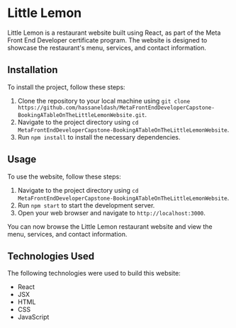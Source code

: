 # Little Lemon

Little Lemon is a restaurant website built using React, as part of the Meta Front End Developer certificate program. The website is designed to showcase the restaurant's menu, services, and contact information.

## Installation

To install the project, follow these steps:

1. Clone the repository to your local machine using `git clone https://github.com/hassaneldash/MetaFrontEndDeveloperCapstone-BookingATableOnTheLittleLemonWebsite.git`.
2. Navigate to the project directory using `cd MetaFrontEndDeveloperCapstone-BookingATableOnTheLittleLemonWebsite`.
3. Run `npm install` to install the necessary dependencies.

## Usage

To use the website, follow these steps:

1. Navigate to the project directory using `cd MetaFrontEndDeveloperCapstone-BookingATableOnTheLittleLemonWebsite`.
2. Run `npm start` to start the development server.
3. Open your web browser and navigate to `http://localhost:3000`.

You can now browse the Little Lemon restaurant website and view the menu, services, and contact information.

## Technologies Used

The following technologies were used to build this website:

- React
- JSX
- HTML
- CSS
- JavaScript
